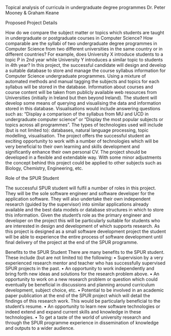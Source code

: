 Topical analysis of curricula in undergraduate degree programmes
Dr. Peter Mooney & Graham Keane

Proposed Project Details

How do we compare the subject matter or topics which students are taught in undergraduate or 
postgraduate courses in Computer Science? How comparable are the syllabi of two undergraduate 
degree programmes in Computer Science from two different universities in the same country or 
in different countries? For example, does University X introduce students to a topic P in 2nd 
year while University Y introduces a similar topic to students in 4th year? In this project, 
the successful candidate will design and develop a suitable database to store and manage the 
course syllabus information for Computer Science undergraduate programmes. Using a mixture of 
automated methods and manual tagging the subjects and topics for each syllabus will be stored 
in the database. Information about courses and course content will be taken from publicly 
available web resources from Universities (initially in Ireland but then beyond Ireland). 
The student will develop some means of querying and visualising the data and information stored
in this database. Visualisations would include answering questions such as: “Display a comparison 
of the syllabus from MU and UCD in undergraduate computer science” or “Display the most popular 
subjects or topics across all programmes”. The types of technologies used will include (but is 
not limited to): databases, natural language processing, topic modelling, visualisation. 
The project offers the successful student an exciting opportunity to work with a number of 
technologies which will be very beneficial to their own learning and skills development and 
significantly enhance their own personal CV. The project should be developed in a flexible and 
extendable way. With some minor adjustments the concept behind this project could be applied to 
other subjects such as Biology, Chemistry, Engineering, etc.

Role of the SPUR Student

The successful SPUR student will fulfil a number of roles in this project. They will be the sole
software engineer and software developer for the application software. They will also
undertake their own independent research (guided by the supervisor) into similar applications
already available and the best data models or database structures in which to store this
information. Given the student’s role as the primary engineer and developer on the project
this will be particularly suitable for students who are interested in design and development of
which supports research.
As this project is designed as a small software development project the student will be able to
experience the entire process of software development until final delivery of the project at the
end of the SPUR programme.

Benefits to the SPUR Student
There are many benefits to the SPUR student. These include (but are not limited to) the
following:
• Supervision by a very experienced research mentor and teacher who has successfully
supervised SPUR projects in the past.
• An opportunity to work independently and bring forth new ideas and solutions for the
research problem above.
• An opportunity to work on a new research problem or question which could eventually
be beneficial in discussions and planning around curriculum development, subject
choice, etc.
• Potential to be involved in an academic paper publication at the end of the SPUR project
which will detail the findings of this research work. This would be particularly beneficial
to the student’s resume.
• An opportunity to learn new software technologies or indeed extend and expand current
skills and knowledge in these technologies.
• To get a taste of the world of university research and through the SPUR programme
experience in dissemination of knowledge and outputs to a wider audience.
